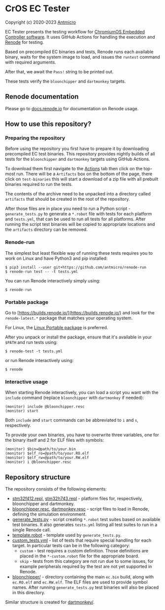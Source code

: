 # CrOS EC Tester

Copyright (c) 2020-2023 [Antmicro](https://www.antmicro.com)

EC Tester presents the testing workflow for [ChromiumOS Embedded Controller software](https://chromium.googlesource.com/chromiumos/platform/ec/).
It uses GitHub Actions for handling the execution and [Renode](https://renode.io) for testing.

Based on precompiled EC binaries and tests, Renode runs each available binary, waits for the system image to load, and issues the `runtest` command with required arguments.

After that, we await the `Pass!` string to be printed out.

These tests verify the `bloonchipper` and `dartmonkey` targets.

## Renode documentation

Please go to [docs.renode.io](https://docs.renode.io/) for documentation on Renode usage.

## How to use this repository?

### Preparing the repository

Before using the repository you first have to prepare it by downloading precompiled EC test binaries.
This repository provides nightly builds of all tests for the `bloonchipper` and `dartmonkey` targets using GitHub Actions.

To download them first navigate to the [Actions](https://github.com/antmicro/cros-platform-ec-tester/actions) tab then click on the top-most run.
There will be a `Artifacts` box on the bottom of the page, there click on `test-binaries` this will start a download of a zip file with all prebuilt binaries required to run the tests.

The contents of the archive need to be unpacked into a directory called `artifacts` that should be created in the root of the repository.

After those files are in place you need to run a Python script - `generate_tests.py` to generate a `*.robot` file with tests for each platform and `tests.yml`, that can be used to run all tests for all platforms. 
After running the script test binaries will be copied to appropriate locations and the `artifacts` directory can be removed.

### Renode-run

The simplest but least flexible way of running these tests requires you to work on Linux and have Python3 and pip installed:

```
$ pip3 install --user git+https://github.com/antmicro/renode-run
$ renode-run test -- -t tests.yml
```

You can run Renode interactively simply using:

```
$ renode-run
```

### Portable package

Go to [https://builds.renode.io/](https://builds.renode.io/) and look for the `renode-latest.*` package that matches your operating system.

For Linux, the [Linux Portable package](https://dl.antmicro.com/projects/renode/builds/renode-latest.linux-portable.tar.gz) is preferred.

After you unpack or install the package, ensure that it's available in your `$PATH` and run tests using:

```
$ renode-test -t tests.yml
```

or run Renode interactively using:

```
$ renode
```

### Interactive usage

When starting Renode interactively, you can load a script you want with the `include` command (replace `bloonchipper` with `dartmonkey` if needed):

```
(monitor) include @bloonchipper.resc
(monitor) start
```

Both `include` and `start` commands can be abbreviated to `i` and `s`, respectively.

To provide your own binaries, you have to overwrite three variables, one for the binary itself and 2 for ELF files with symbols:

```
(monitor) $bin=@path/to/your.bin
(monitor) $elf_ro=@path/to/your.RO.elf
(monitor) $elf_rw=@path/to/your.RW.elf
(monitor) i @bloonchipper.resc
```

## Repository structure

The repository consists of the following elements:

- [stm32f412.repl](stm32f412.repl), [stm32h743.repl](stm32h743.repl) - platform files for, respectively, bloonchipper and dartmonkey.
- [bloonchipper.resc](bloonchipper.resc), [dartmonkey.resc](dartmonkey.resc) - script files to load in Renode, defining the simulation environment.
- [generate_tests.py](generate_tests.py) - script creating `*.robot` test suites based on available test binaries. It also generates `tests.yml` listing all test suites to run in a single Renode call.
- [template.robot](template.robot) - template used by `generate_tests.py`.
- [custom_tests.yml](custom_tests.yml) - list of tests that require special handling for each target.
In particular tests can be in the following category:
    - `custom` - test requires a custom definition.
    Those definitions are placed in the `*-custom.robot` file for the appropriate board.
    - `skip` - tests from this category are not run due to some issues, for example peripherals required by the test are not yet supported in Renode.
- [bloonchipper/](bloonchipper) - directory containing the main `ec.bin` build, along with `ec.RO.elf` and `ec.RW.elf`. The ELF files are used to provide symbol names. After running `generate_tests.py` test binaries will also be placed in this directory.

Similar structure is created for [dartmonkey/](dartmonkey).
